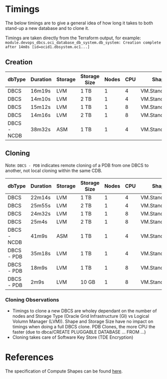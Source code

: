 # Timings
The below timings are to give a general idea of how long it takes to both stand-up a new database and to clone it.  

Timings are taken directly from the Terraform output, for example:
``module.devops_dbcs.oci_database_db_system.db_system: Creation complete after 14m8s [id=ocid1.dbsystem.oc1...]``

## Creation

| dbType      | Duration | Storage  | Storage Size | Nodes | CPU | Shape          |
| ----------- | -------- | -------- | ------------ | ----- | --- | -------------- |
| DBCS        | 16m19s   | LVM      | 1 TB         | 1     | 4   | VM.Standard2.4 |
| DBCS        | 14m10s   | LVM      | 2 TB         | 1     | 4   | VM.Standard2.4 |
| DBCS        | 15m12s   | LVM      | 1 TB         | 1     | 8   | VM.Standard2.8 |
| DBCS        | 14m16s   | LVM      | 2 TB         | 1     | 8   | VM.Standard2.8 |
| DBCS - NCDB | 38m32s   | ASM      | 1 TB         | 1     | 4   | VM.Standard2.4 |

## Cloning
Note: `DBCS - PDB` indicates remote cloning of a PDB from one DBCS to another, not local cloning within the same CDB.

| dbType      | Duration | Storage  | Storage Size | Nodes | CPU | Shape          |
| ----------- | -------- | -------- | ------------ | ----- | --- | -------------- |
| DBCS        | 22m14s   | LVM      | 1 TB         | 1     | 4   | VM.Standard2.4 |
| DBCS        | 25m55s   | LVM      | 2 TB         | 1     | 4   | VM.Standard2.4 |
| DBCS        | 24m32s   | LVM      | 1 TB         | 1     | 8   | VM.Standard2.8 |
| DBCS        | 25m4s    | LVM      | 2 TB         | 1     | 8   | VM.Standard2.8 |
| DBCS - NCDB | 41m9s    | ASM      | 1 TB         | 1     | 4   | VM.Standard2.4 |
| DBCS - PDB  | 35m18s   | LVM      | 1 TB         | 1     | 4   | VM.Standard2.4 |
| DBCS - PDB  | 18m9s    | LVM      | 1 TB         | 1     | 8   | VM.Standard2.8 |
| DBCS - PDB  | 2m9s     | LVM      | 10 GB        | 1     | 8   | VM.Standard2.8 |


### Cloning Observations
* Timings to clone a new DBCS are wholey dependant on the number of nodes and Storage Type (Oracle Grid Infrastructure (GI) vs Logical Volumn Manager (LVM)).  Shape and Storage Size have no impact on timings when doing a full DBCS clone.  PDB Clones, the more CPU the faster (due to dbca/CREATE PLUGGABLE DATABASE ... FROM ...)
* Cloning takes care of Software Key Store (TDE Encryption)


# References
The specification of Compute Shapes can be found [here](https://docs.oracle.com/en-us/iaas/Content/Compute/References/computeshapes.htm).